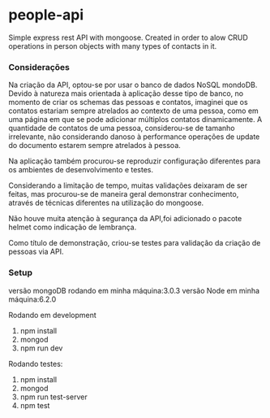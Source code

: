 # people-api
Simple express rest API with mongoose. Created in order to alow CRUD operations in person objects with many types of contacts in it.

### Considerações

Na criação da API, optou-se por usar o banco de dados NoSQL mondoDB. 
Devido à natureza mais orientada à aplicação desse tipo de banco, no momento de criar os schemas das pessoas 
e contatos, imaginei que os contatos estariam sempre atrelados ao contexto de uma pessoa, como em uma página
em que se pode adicionar múltiplos contatos dinamicamente. A quantidade de contatos de uma pessoa, considerou-se
de tamanho irrelevante, não considerando danoso à performance operações de update do documento
estarem sempre atrelados à pessoa.

Na aplicação também procurou-se reproduzir configuração diferentes para os ambientes de desenvolvimento e testes.

Considerando a limitação de tempo, muitas validações deixaram de ser feitas, mas procurou-se de maneira geral demonstrar
conhecimento, através de técnicas diferentes na utilização do mongoose.

Não houve muita atenção à segurança da API,foi adicionado o pacote helmet como indicação de lembrança.

Como título de demonstração, criou-se testes para validação da criação de pessoas via API.

### Setup

versão mongoDB rodando em minha máquina:3.0.3
versão Node em minha máquina:6.2.0

Rodando em development
1. npm install
2. mongod
3. npm run dev

Rodando testes:
1. npm install
2. mongod
3. npm run test-server
4. npm test
